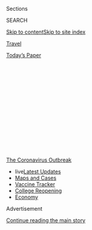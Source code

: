 <div id="app">

<div>

<div>

<div>

<div class="NYTAppHideMasthead css-1q2w90k e1suatyy0">

<div class="section css-ui9rw0 e1suatyy2">

<div class="css-eph4ug er09x8g0">

<div class="css-6n7j50">

</div>

<span class="css-1dv1kvn">Sections</span>

<div class="css-10488qs">

<span class="css-1dv1kvn">SEARCH</span>

</div>

[Skip to content](#site-content)[Skip to site
index](#site-index)

</div>

<div id="masthead-section-label" class="css-1wr3we4 eaxe0e00">

[Travel](https://www.nytimes.com/section/travel)

</div>

<div class="css-10698na e1huz5gh0">

</div>

</div>

<div id="masthead-bar-one" class="section hasLinks css-15hmgas e1csuq9d3">

<div class="css-uqyvli e1csuq9d0">

</div>

<div class="css-1uqjmks e1csuq9d1">

</div>

<div class="css-9e9ivx">

[](https://myaccount.nytimes.com/auth/login?response_type=cookie&client_id=vi)

</div>

<div class="css-1bvtpon e1csuq9d2">

[Today’s
Paper](https://www.nytimes.com/section/todayspaper)

</div>

</div>

</div>

</div>

<div data-aria-hidden="false">

<div id="site-content" data-role="main">

<div>

<div class="css-1aor85t" style="opacity:0.000000001;z-index:-1;visibility:hidden">

<div class="css-1hqnpie">

<div class="css-epjblv">

<span class="css-17xtcya">[Travel](/section/travel)</span><span class="css-x15j1o">|</span><span class="css-fwqvlz">The
New College
Drop-Off</span>

</div>

<div class="css-k008qs">

<div class="css-1iwv8en">

<span class="css-18z7m18"></span>

<div>

</div>

</div>

<span class="css-1n6z4y">https://nyti.ms/3f4jxKg</span>

<div class="css-1705lsu">

<div class="css-4xjgmj">

<div class="css-4skfbu" data-role="toolbar" data-aria-label="Social Media Share buttons, Save button, and Comments Panel with current comment count" data-testid="share-tools">

  - 
  - 
  - 
  - 
    
    <div class="css-6n7j50">
    
    </div>

  - 
  - 

</div>

</div>

</div>

</div>

</div>

</div>

<div id="NYT_TOP_BANNER_REGION" class="css-13pd83m">

<div>

<div id="styln-prism-menu-1592847958612" class="section interactive-content interactive-size-medium css-1edisqu">

<div class="css-17ih8de interactive-body">

<div id="scroll-container" class="css-1gj85ro">

[<span class="styln-title-wrap"><span class="css-1pje3qr">The
Coronavirus</span><span class="css-1pje3qr">
Outbreak</span></span>](https://www.nytimes.com/news-event/coronavirus?action=click&pgtype=Article&state=default&region=TOP_BANNER&context=storylines_menu)

  - <span class="css-kqxiym" data-emphasize="true">live</span>[Latest
    Updates](https://www.nytimes.com/2020/08/03/world/coronavirus-covid-19.html?action=click&pgtype=Article&state=default&region=TOP_BANNER&context=storylines_menu)
  - [Maps and
    Cases](https://www.nytimes.com/interactive/2020/us/coronavirus-us-cases.html?action=click&pgtype=Article&state=default&region=TOP_BANNER&context=storylines_menu)
  - [Vaccine
    Tracker](https://www.nytimes.com/interactive/2020/science/coronavirus-vaccine-tracker.html?action=click&pgtype=Article&state=default&region=TOP_BANNER&context=storylines_menu)
  - [College
    Reopening](https://www.nytimes.com/2020/08/02/us/covid-college-reopening.html?action=click&pgtype=Article&state=default&region=TOP_BANNER&context=storylines_menu)
  - [Economy](https://www.nytimes.com/live/2020/08/03/business/stock-market-today-coronavirus?action=click&pgtype=Article&state=default&region=TOP_BANNER&context=storylines_menu)

</div>

</div>

</div>

</div>

</div>

<div id="top-wrapper" class="css-1sy8kpn">

<div id="top-slug" class="css-l9onyx">

Advertisement

</div>

[Continue reading the main
story](#after-top)

<div class="ad top-wrapper" style="text-align:center;height:100%;display:block;min-height:250px">

<div id="top" class="place-ad" data-position="top" data-size-key="top">

</div>

</div>

<div id="after-top">

</div>

</div>

<div>

<div id="sponsor-wrapper" class="css-1hyfx7x">

<div id="sponsor-slug" class="css-19vbshk">

Supported by

</div>

[Continue reading the main
story](#after-sponsor)

<div id="sponsor" class="ad sponsor-wrapper" style="text-align:center;height:100%;display:block">

</div>

<div id="after-sponsor">

</div>

</div>

<div class="css-186x18t">

</div>

<div class="css-1vkm6nb ehdk2mb0">

# The New College Drop-Off

</div>

A bittersweet family tradition has become an exercise in risk
assessment, logistics and trying to understand ever-changing rules.

<div class="css-79elbk" data-testid="photoviewer-wrapper">

<div class="css-z3e15g" data-testid="photoviewer-wrapper-hidden">

</div>

<div class="css-1a48zt4 ehw59r15" data-testid="photoviewer-children">

![<span class="css-16f3y1r e13ogyst0" data-aria-hidden="true">Matthew
and Audrey Lorence outside their home in Needham, Mass. Their parents,
Jean and Mark, are struggling to best get the college students —
Matthew, a junior at New York University, and Audrey, a first-year at
University of Pittsburgh — to school. Younger siblings Meredith and Luke
usually take part in this family tradition. No dice this
year.</span><span class="css-cnj6d5 e1z0qqy90" itemprop="copyrightHolder"><span class="css-1ly73wi e1tej78p0">Credit...</span><span><span>Katherine
Taylor for The New York
Times</span></span></span>](https://static01.nyt.com/images/2020/07/28/travel/28college/merlin_175044948_c9c97e00-b9bd-4332-8ad5-f1d0520b78ab-articleLarge.jpg?quality=75&auto=webp&disable=upscale)

</div>

</div>

<div class="css-18e8msd">

<div class="css-vp77d3 epjyd6m0">

<div class="css-1baulvz">

By <span class="css-1baulvz last-byline" itemprop="name">Julie
Weed</span>

</div>

</div>

  - 
    
    <div class="css-ld3wwf e16638kd2">
    
    Published July 29, 2020Updated July 31,
    2020
    
    </div>

  - 
    
    <div class="css-4xjgmj">
    
    <div class="css-pvvomx" data-role="toolbar" data-aria-label="Social Media Share buttons, Save button, and Comments Panel with current comment count" data-testid="share-tools">
    
      - 
      - 
      - 
      - 
        
        <div class="css-6n7j50">
        
        </div>
    
      - 
      - 
    
    </div>
    
    </div>

</div>

</div>

<div class="section meteredContent css-1r7ky0e" name="articleBody" itemprop="articleBody">

<div class="css-1fanzo5 StoryBodyCompanionColumn">

<div class="css-53u6y8">

Maureen Rayhill of Seattle sounds like a public health official as she
describes the current process for coronavirus testing, rattling off
research she’s done on in-person testing centers versus mail-order
companies and how their turnaround times for results compare. But she’s
not. She’s a mother, just trying to get her oldest child to college.

The poignant annual tradition of college drop-off — parents driving the
new, nervous college student to school, bringing along brothers and
sisters to see their sibling’s new home, setting up the tiny dorm room
together, sharing one last meal with the entire family, then waving
goodbye as the almost-adult runs off with a big pack of possible new
best friends — has become the latest family milestone rendered almost
unrecognizable by the coronavirus pandemic.

Ms. Rayhill, 49, has already canceled the family vacation in Maine that
she had dreamed of taking before bringing Corrigan to Colby College in
Waterville next month. Instead, the retired nurse and homemaker is
frantically caught up with how to get a virus test done within 72 hours
of departure to meet the Maine state requirements, when current test
results are taking up to five days to be returned.

“It’s nothing like what we thought it would be,” she says.

The drop-off has always been a momentous trip, fraught with strong
emotions felt by parents and children alike. Now pile on the additional
stress of Covid-19. Families need to navigate how to best get to campus
while minimizing their exposure to the virus, all while trying to adhere
to changing and often confusing school and state health, safety and
travel rules.

</div>

</div>

<div class="css-1fanzo5 StoryBodyCompanionColumn">

<div class="css-53u6y8">

“When we dropped off my son three years ago, the whole family went and
it was this bittersweet fun event for us all,” said Mark Lorence of
Needham, Mass., as he recalled the first trip to leave his oldest son,
Matthew, at New York University. This fall will likely see Mr. Lorence,
58, driving down to New York, with masks and food from home, and back
again in one day. “Now we have Plan A, B and C, depending on what’s
going on.”

Randy Dunbar, a father trying to coordinate the cross-country trip for
his daughter, Alex, from Colorado to North Carolina, echoed the
sentiment.

“It’s supposed to be a time to contemplate this great goodbye,” he said.
“But I’m thinking, ‘Where am I allowed to
park?’”

<div class="css-79elbk" data-testid="photoviewer-wrapper">

<div class="css-z3e15g" data-testid="photoviewer-wrapper-hidden">

</div>

<div class="css-1a48zt4 ehw59r15" data-testid="photoviewer-children">

<div class="css-zgakxe erfvjey0">

<span class="css-1ly73wi e1tej78p0">Image</span>

<div class="css-zjzyr8">

<div data-testid="lazyimage-container" style="height:515.5555555555555px">

</div>

</div>

</div>

<span class="css-16f3y1r e13ogyst0" data-aria-hidden="true">Corrigan
Rayhill in Seattle, packing for Colby
College.</span><span class="css-cnj6d5 e1z0qqy90" itemprop="copyrightHolder"><span class="css-1ly73wi e1tej78p0">Credit...</span><span>Reeny
Rayhill</span></span>

</div>

</div>

## Logistics at the state, college and personal level

Complications and confusion come way before those campus gates. Nearly
half of the country’s states currently have [statewide travel
restrictions](https://www.nytimes.com/2020/07/10/travel/state-travel-restrictions.html),
with various degrees of self-quarantines orders — encouraged, strongly
encouraged, mandatory — not to mention suggested or required testing.
Some counties, metro areas or municipalities have issued their own rules
for travelers.

</div>

</div>

<div class="css-1fanzo5 StoryBodyCompanionColumn">

<div class="css-53u6y8">

New York is one of many states with extremely strict travel policies,
requiring anyone traveling from Puerto Rico, Washington, D.C., and [34
other
states](https://coronavirus.health.ny.gov/covid-19-travel-advisory) —
those with high infection rates — to self-quarantine for 14
days.

<div id="NYT_MAIN_CONTENT_1_REGION" class="css-9tf9ac">

<div>

<div id="styln-covid-updates-world" class="section interactive-content interactive-size-medium css-1ftcdic">

<div class="css-17ih8de interactive-body">

<div id="styln-briefing-block" data-asset-id="QXJ0aWNsZTpueXQ6Ly9hcnRpY2xlLzZkMDlhMjVlLTQxZDYtNWE3ZC04NzFjLTNiMDkyMGU0NjA2Zg==">

<div class="briefing-block-header-section">

# [Latest Updates: Global Coronavirus Outbreak](https://www.nytimes.com/2020/08/03/world/coronavirus-covid-19.html?action=click&pgtype=Article&state=default&region=MAIN_CONTENT_1&context=storylines_live_updates)

<div class="briefing-block-ts">

Updated 2020-08-04T07:33:06.428Z

</div>

</div>

  - [Fauci defends Birx after she is criticized by
    Trump.](https://www.nytimes.com/2020/08/03/world/coronavirus-covid-19.html?action=click&pgtype=Article&state=default&region=MAIN_CONTENT_1&context=storylines_live_updates#link-4547638f)
  - [Trump derides Democrats as lawmakers and administration officials
    try to break stimulus
    impasse.](https://www.nytimes.com/2020/08/03/world/coronavirus-covid-19.html?action=click&pgtype=Article&state=default&region=MAIN_CONTENT_1&context=storylines_live_updates#link-15e7f995)
  - [The deadline for 2020 census counting has been moved up by a
    month.](https://www.nytimes.com/2020/08/03/world/coronavirus-covid-19.html?action=click&pgtype=Article&state=default&region=MAIN_CONTENT_1&context=storylines_live_updates#link-e5a2cda)

<div class="briefing-block-footer">

<div class="briefing-block-footer-meta">

[See more
updates](https://www.nytimes.com/2020/08/03/world/coronavirus-covid-19.html?action=click&pgtype=Article&state=default&region=MAIN_CONTENT_1&context=storylines_live_updates)

</div>

<div class="briefing-block-briefinglinks">

<span>More live coverage:</span>
[Markets](https://www.nytimes.com/live/2020/08/03/business/stock-market-today-coronavirus?action=click&pgtype=Article&state=default&region=MAIN_CONTENT_1&context=storylines_live_updates)

</div>

</div>

</div>

</div>

</div>

</div>

</div>

Jennifer Overholt of Menlo Park, Calif., 56, said she paged through
screen after screen of quarantine-related comments and questions on a
Facebook page for parents of students attending Rensselaer Polytechnic
Institute in Troy, N.Y., where her son, Cole Mediratta, will go for his
sophomore year.

“There’s worry and concern,” said Ms. Overholt, a nonprofit executive.
First-year parents, who already had questions, like whether rice cookers
are allowed in dorm rooms, are now wondering where their child will be
quarantined if they test positive for the virus.

Two questions about travel bubbled up again and again. Does a 14-day
quarantine mean that if you arrive in New York, you have to stay for 14
days? (No, [you can leave anytime, but must quarantine the whole time
you are in the
state](https://coronavirus.health.ny.gov/system/files/documents/2020/06/interimguidance_traveladvisory.pdf).)
Do you have to quarantine if your home state is not on the restricted
list, but you drive through a hot zone state on the way to New York?
([Not](https://coronavirus.health.ny.gov/system/files/documents/2020/06/interimguidance_traveladvisory.pdf)
[as long as you spent fewer than 24 hours in hot zone
states](https://coronavirus.health.ny.gov/system/files/documents/2020/06/interimguidance_traveladvisory.pdf).)

“It was kind of overwhelming, so I stopped looking,” she said.

Parents are discovering that, regardless of what guidelines are posted,
policies are changing with new data and little notice almost daily.
Washington, D.C., home to around 20 colleges and universities, announced
last Friday that beginning this Monday, travelers coming into the city
from a high-risk area need to self-quarantine for 14 days. This group
includes students. The only silver lining: [Travel that brings people
into the area for less than 24 hours is
allowed](https://coronavirus.dc.gov/page/mayor%E2%80%99s-order-2020-081-requirement-self-quarantine-after-non-essential-travel-during-covid-19),
so parents can drop-off students. No lingering.

The area’s schools are now determining how to comply. The order is so
new and has such broad implications that colleges did not immediately
specify how they would respond. A spokeswoman at Georgetown University,
Ruth McBain, wrote in an email that officials were reviewing the new
order and would ensure that the schools reopening plan would comply with
the district’s guidance.

But families across the country are waiting for details to be finalized.

Mr. Dunbar, a management consultant who will be taking his daughter from
their home in Boulder, Colo., to the University of North Carolina in
Chapel Hill, said he’s already had to change their flights three times
as Alex’s move-in dates shifted. His wife, Shawna, he said, spends about
an hour a day scanning the school’s website for new information and
comparing plans with friends who are also sending offspring to college.

</div>

</div>

<div class="css-1fanzo5 StoryBodyCompanionColumn">

<div class="css-53u6y8">

They are laser-focused on the latest updates from other schools, Mr.
Dunbar, 57, said, “because it seems like when one rolls out a new
policy, others follow it.”

Other parents may have their offspring around the house a bit longer.

Mr. Lorence, the management consultant from Needham, Mass., expected to
drop off Matthew at New York University in August. But just last week
Matthew decided to stay home until October. His classes are all online,
and his musical performance was canceled. He thinks a later move-in
would perhaps help him snag an apartment with reduced rent.

Meanwhile, the Lorences’ oldest daughter, Audrey, will be a first-year
student at University of Pittsburgh. For her drop-off in mid-August, the
entire family (Mark, his wife, Jean, and younger siblings Meredith and
Luke) wanted to go along for the ride. Now it will only be the parents,
and they struggled on whether to stay with family in town — grandparents
or an uncle’s family usually host them. This year, they decided to stay
in a hotel.

“Uncertainty is the word to describe it,” Mr. Lorence said.

## To fly or drive

Other families are deciding to fly or drive. Sure, air circulation on
planes is excellent, and the journey should be shorter, but it’s hard to
know [how full the flight will
be](https://www.nytimes.com/2020/07/21/travel/crowded-flights-coronavirus.html)
or if flight attendants will be enforcing mask-wearing. There are also
[fewer nonstop flights between smaller
cities](https://www.nytimes.com/2020/04/09/travel/coronavirus-regional-airports-cancellations.html),
fewer flights period, and airlines have been frequently changing times
and dates of flights to optimize revenues. All these headaches from the
air need to be weighed against a drive that might require hours in the
car, food stops and a hotel stay.

The Feder-Johnson family of Madison, Wis., typically flies to New
Orleans each school year, to drop off their daughter, Nora, at Tulane
University. This year, mother, father and daughter are driving the 14
hours each way. At restroom and fuel stops, Nora’s mother, Elizabeth
Feder, a public health researcher, will be looking to see if the people
around her are taking the necessary precautions.

“If we pull into a gas station and the people there aren’t wearing
masks, we’ll go on by to the next one,” Dr. Feder, 62, said.

Louisiana has had more than [100,000 Covid
cases](https://eur01.safelinks.protection.outlook.com/?url=https%3A%2F%2Fwww.nytimes.com%2Finteractive%2F2020%2Fus%2Flouisiana-coronavirus-cases.html&data=02%7C01%7C%7Cf98faf91db4c457cd27e08d82cdc651d%7C84df9e7fe9f640afb435aaaaaaaaaaaa%7C1%7C0%7C637308672381698693&sdata=VRikgzNv7F%2B0pyPzti%2FBaZGxDJK0RPTBOb7Ya7c7ssM%3D&reserved=0)
(including a significant increase in July), so when they arrive in New
Orleans, instead of exploring the sights, hearing live music and eating
at favorite restaurants as they did in years past, the family plans to
eat takeout and make “essential trips only” to help Nora set up her
home. Household items will be ordered online and picked up curbside.

</div>

</div>

<div class="css-1fanzo5 StoryBodyCompanionColumn">

<div class="css-53u6y8">

Finding a hotel for their short stay has been a worry. “The websites of
the national chains make the cleaning sound so thorough you could do
surgery in their rooms,” Ms. Feder said, but it’s hard to know what a
particular property is doing.

Even packing for the college student is different this year. With
concerns that the virus may flare on campus and cause the school to shut
down, Gina Anstey, 48, is sending her daughter Elise from Seattle to her
first year at Fordham University in New York City with just two large
suitcases, eschewing everything but the
essentials.

<div id="NYT_MAIN_CONTENT_3_REGION" class="css-9tf9ac">

<div>

<div id="styln-prism-freeform-1594220623585" class="section interactive-content interactive-size-medium css-1ftcdic">

<div class="css-17ih8de interactive-body">

<div id="prism-freeform-block-38059" class="css-19mumt8" data-role="complementary" data-storyline="The Coronavirus Outbreak" data-truncated="true" tabindex="0">

<div class="css-a8d9oz">

<div class="css-eb027h">

[](https://www.nytimes.com/news-event/coronavirus?action=click&pgtype=Article&state=default&region=MAIN_CONTENT_3&context=storylines_faq)

### The Coronavirus Outbreak ›

#### Frequently Asked Questions

Updated August 3, 2020

  - #### I’m a small-business owner. Can I get relief?
    
      - The [stimulus bills enacted in
        March](https://www.nytimes.com/article/small-business-loans-stimulus-grants-freelancers-coronavirus.html?action=click&pgtype=Article&state=default&region=MAIN_CONTENT_3&context=storylines_faq)
        offer help for the millions of American small businesses. Those
        eligible for aid are businesses and nonprofit organizations with
        fewer than 500 workers, including sole proprietorships,
        independent contractors and freelancers. Some larger companies
        in some industries are also eligible. The help being offered,
        which is being managed by the Small Business Administration,
        includes the Paycheck Protection Program and the Economic Injury
        Disaster Loan program. But lots of folks have [not yet seen
        payouts.](https://www.nytimes.com/interactive/2020/05/07/business/small-business-loans-coronavirus.html?action=click&pgtype=Article&state=default&region=MAIN_CONTENT_3&context=storylines_faq)
        Even those who have received help are confused: The rules are
        draconian, and some are stuck sitting on [money they don’t know
        how to
        use.](https://www.nytimes.com/2020/05/02/business/economy/loans-coronavirus-small-business.html?action=click&pgtype=Article&state=default&region=MAIN_CONTENT_3&context=storylines_faq)
        Many small-business owners are getting less than they expected
        or [not hearing anything at
        all.](https://www.nytimes.com/2020/06/10/business/Small-business-loans-ppp.html?action=click&pgtype=Article&state=default&region=MAIN_CONTENT_3&context=storylines_faq)

  - #### What are my rights if I am worried about going back to work?
    
      - Employers have to provide [a safe
        workplace](https://www.osha.gov/SLTC/covid-19/standards.html)
        with policies that protect everyone equally. [And if one of your
        co-workers tests positive for the coronavirus, the
        C.D.C.](https://www.nytimes.com/article/coronavirus-money-unemployment.html?action=click&pgtype=Article&state=default&region=MAIN_CONTENT_3&context=storylines_faq)
        has said that [employers should tell their
        employees](https://www.cdc.gov/coronavirus/2019-ncov/community/guidance-business-response.html)
        -- without giving you the sick employee’s name -- that they may
        have been exposed to the virus.

  - #### Should I refinance my mortgage?
    
      - [It could be a good
        idea,](https://www.nytimes.com/article/coronavirus-money-unemployment.html?action=click&pgtype=Article&state=default&region=MAIN_CONTENT_3&context=storylines_faq)
        because mortgage rates have [never been
        lower.](https://www.nytimes.com/2020/07/16/business/mortgage-rates-below-3-percent.html?action=click&pgtype=Article&state=default&region=MAIN_CONTENT_3&context=storylines_faq)
        Refinancing requests have pushed mortgage applications to some
        of the highest levels since 2008, so be prepared to get in line.
        But defaults are also up, so if you’re thinking about buying a
        home, be aware that some lenders have tightened their standards.

  - #### What is school going to look like in September?
    
      - It is unlikely that many schools will return to a normal
        schedule this fall, requiring the grind of [online
        learning](https://www.nytimes.com/2020/06/05/us/coronavirus-education-lost-learning.html?action=click&pgtype=Article&state=default&region=MAIN_CONTENT_3&context=storylines_faq),
        [makeshift child
        care](https://www.nytimes.com/2020/05/29/us/coronavirus-child-care-centers.html?action=click&pgtype=Article&state=default&region=MAIN_CONTENT_3&context=storylines_faq)
        and [stunted
        workdays](https://www.nytimes.com/2020/06/03/business/economy/coronavirus-working-women.html?action=click&pgtype=Article&state=default&region=MAIN_CONTENT_3&context=storylines_faq)
        to continue. California’s two largest public school districts —
        Los Angeles and San Diego — said on July 13, that [instruction
        will be remote-only in the
        fall](https://www.nytimes.com/2020/07/13/us/lausd-san-diego-school-reopening.html?action=click&pgtype=Article&state=default&region=MAIN_CONTENT_3&context=storylines_faq),
        citing concerns that surging coronavirus infections in their
        areas pose too dire a risk for students and teachers. Together,
        the two districts enroll some 825,000 students. They are the
        largest in the country so far to abandon plans for even a
        partial physical return to classrooms when they reopen in
        August. For other districts, the solution won’t be an
        all-or-nothing approach. [Many
        systems](https://bioethics.jhu.edu/research-and-outreach/projects/eschool-initiative/school-policy-tracker/),
        including the nation’s largest, New York City, are devising
        [hybrid
        plans](https://www.nytimes.com/2020/06/26/us/coronavirus-schools-reopen-fall.html?action=click&pgtype=Article&state=default&region=MAIN_CONTENT_3&context=storylines_faq)
        that involve spending some days in classrooms and other days
        online. There’s no national policy on this yet, so check with
        your municipal school system regularly to see what is happening
        in your community.

  - #### Is the coronavirus airborne?
    
      - The coronavirus [can stay aloft for hours in tiny droplets in
        stagnant
        air](https://www.nytimes.com/2020/07/04/health/239-experts-with-one-big-claim-the-coronavirus-is-airborne.html?action=click&pgtype=Article&state=default&region=MAIN_CONTENT_3&context=storylines_faq),
        infecting people as they inhale, mounting scientific evidence
        suggests. This risk is highest in crowded indoor spaces with
        poor ventilation, and may help explain super-spreading events
        reported in meatpacking plants, churches and restaurants. [It’s
        unclear how often the virus is
        spread](https://www.nytimes.com/2020/07/06/health/coronavirus-airborne-aerosols.html?action=click&pgtype=Article&state=default&region=MAIN_CONTENT_3&context=storylines_faq)
        via these tiny droplets, or aerosols, compared with larger
        droplets that are expelled when a sick person coughs or sneezes,
        or transmitted through contact with contaminated surfaces, said
        Linsey Marr, an aerosol expert at Virginia Tech. Aerosols are
        released even when a person without symptoms exhales, talks or
        sings, according to Dr. Marr and more than 200 other experts,
        who [have outlined the evidence in an open letter to the World
        Health
        Organization](https://academic.oup.com/cid/article/doi/10.1093/cid/ciaa939/5867798).

<div id="styln-survey-component-38059" class="styln-survey-component" data-surveyname="faq" data-surveystoryline="coronavirus">

</div>

</div>

<div class="css-6mllg9">

</div>

<div class="css-pmm6ed">

<span class="css-5gimkt"></span>

</div>

</div>

</div>

</div>

</div>

</div>

</div>

“They might decide on a dime, ‘you gotta go’ and she’ll have to take it
all home again,” said Ms. Anstey, a philanthropic consultant.

For some students, that heartbreaking scenario became real before they
even arrived. On July 20, Spelman College in Atlanta made the decision
to [move instruction
online](https://www.spelman.edu/academics/path-forward-2020-21). Just
three weeks earlier the school had announced a plan to welcome students
back to campus, but in that short period, the health crisis worsened.
Other schools, from Occidental College in California to Lafayette
College in Pennsylvania, are following suit to help ensure the safety of
their students and faculty.

## Get in, get settled, get out

Once on campus, forget the once-common niceties like parent orientations
and let’s-get-to-know-you coffees. No more chitchat with your child’s
new roommate and their family, or meanderings around campus to check out
the new science lab.

The 19-page move-in guide issued by the University of North Carolina,
Chapel Hill this year asks families to “leave as soon as is possible
once all student belongings have been brought to their rooms.” Like many
other schools, it also has limits on how many helpers can enter the dorm
and asks families to [share the elevator with their own move-in
group](https://housing.unc.edu/sites/housing.unc.edu/files/Move-In%20Guide%2020-21.pdf)
only.

Stores and restaurants, used to welcoming the influx of back-to-school
families, are under new rules as well. North Carolina restaurants are
under [orders to separate tables of diners by six feet and to operate at
no more than 50 percent
capacity](https://files.nc.gov/covid/documents/guidance/NCDHHS-Interim-Guidance-for-Restaurants-Phase-2.pdf).
Mr. Dunbar and Alex have decided not to dine anywhere indoors, and were
relieved to learn that their favorite fried chicken on biscuits from
Time Out in Chapel Hill was available for takeout.

</div>

</div>

<div class="css-1fanzo5 StoryBodyCompanionColumn">

<div class="css-53u6y8">

The two are avoiding going inside stores as well by ordering dorm
essentials to be shipped to a friend’s house in town where they will
pick them up. “There’s an overwhelming focus on logistics,” Mr. Dunbar
said.

## Get tested

Students who arrive on campus should expect a heightened focus on
health. The University of Idaho will [test all students returning to the
Moscow
campus](https://www.uidaho.edu/-/media/UIdaho-Responsive/Files/health-clinic/covid-19/memos/memo-200716-green.pdf)
in August. Colby College will test students a number of times during the
first few weeks of school, and they [will not be allowed to
leave](https://covid19.colby.edu/fall-2020-planning/) the state until
the end of the academic term.

Cornell University, in upstate New York, is asking all students to
quarantine at home for two weeks before departure and all will be
[tested when they arrive in
Ithaca](https://covid.cornell.edu/students/move-in/). In addition,
students arriving from the many [states under Governor Cuomo’s executive
travel
order](https://coronavirus.health.ny.gov/covid-19-travel-advisory) will
need to quarantine in New York State, or another state that is not on
the New York list before stepping onto campus. Students scheduled to
live in dorms had been told they would be asked to quarantine in a
Cornell-provided location, but now they are expected to quarantine
themselves before arriving on campus, or take classes online until their
state comes off the list. [Parents are not allowed into the
dorms](https://covid.cornell.edu/students/move-in/) during move-in or at
any time during the fall semester.

Some parents ultimately are deciding to send their offspring to school
by themselves, particularly if they are returning students. Ms.
Overholt’s son, Cole, will travel alone from California to begin his
second year at Rensselaer. Ms. Overholt was planning to accompany him,
but then the virus hit.

“I don’t see any reason I should get on a plane right now,” she said,
assured that Cole is capable of moving himself in. “I don’t need to add
to the problem.”

Indeed, college students are much less likely than their parents to get
very sick from the coronavirus. You could say that part of growing up is
learning to be safe. At least that hasn’t changed.

</div>

</div>

<div>

</div>

<div class="css-1fanzo5 StoryBodyCompanionColumn">

<div class="css-53u6y8">

***Follow New York Times Travel***
*on*[*Instagram*](https://www.instagram.com/nytimestravel/)*,*[*Twitter*](https://twitter.com/nytimestravel)
*and*[*Facebook*](https://www.facebook.com/nytimestravel/)*. And*[*sign
up for our weekly Travel Dispatch
newsletter*](https://www.nytimes.com/newsletters/traveldispatch) *to
receive expert tips on traveling smarter and inspiration for your next
vacation.*

</div>

</div>

</div>

<div>

</div>

<div>

</div>

<div>

</div>

<div>

<div id="bottom-wrapper" class="css-1ede5it">

<div id="bottom-slug" class="css-l9onyx">

Advertisement

</div>

[Continue reading the main
story](#after-bottom)

<div id="bottom" class="ad bottom-wrapper" style="text-align:center;height:100%;display:block;min-height:90px">

</div>

<div id="after-bottom">

</div>

</div>

</div>

</div>

</div>

## Site Index

<div>

</div>

## Site Information Navigation

  - [© <span>2020</span> <span>The New York Times
    Company</span>](https://help.nytimes.com/hc/en-us/articles/115014792127-Copyright-notice)

<!-- end list -->

  - [NYTCo](https://www.nytco.com/)
  - [Contact
    Us](https://help.nytimes.com/hc/en-us/articles/115015385887-Contact-Us)
  - [Work with us](https://www.nytco.com/careers/)
  - [Advertise](https://nytmediakit.com/)
  - [T Brand Studio](http://www.tbrandstudio.com/)
  - [Your Ad
    Choices](https://www.nytimes.com/privacy/cookie-policy#how-do-i-manage-trackers)
  - [Privacy](https://www.nytimes.com/privacy)
  - [Terms of
    Service](https://help.nytimes.com/hc/en-us/articles/115014893428-Terms-of-service)
  - [Terms of
    Sale](https://help.nytimes.com/hc/en-us/articles/115014893968-Terms-of-sale)
  - [Site
    Map](https://spiderbites.nytimes.com)
  - [Help](https://help.nytimes.com/hc/en-us)
  - [Subscriptions](https://www.nytimes.com/subscription?campaignId=37WXW)

</div>

</div>

</div>

</div>
